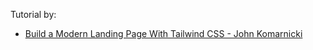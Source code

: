 Tutorial by:
- [Build a Modern Landing Page With Tailwind CSS - John Komarnicki](https://www.youtube.com/watch?v=00gyCtIQp8E)